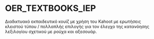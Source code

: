 # OER_TEXTBOOKS_IEP
Διαδικτυακό εκπαιδευτικό κουίζ με χρήση του Κahoot με ερωτήσεις κλειστού τύπου / πολλαπλής επιλογής για τον έλεγχο της κατανόησης λεξιλογίου σχετικού με ρούχα και αξεσουάρ. 
